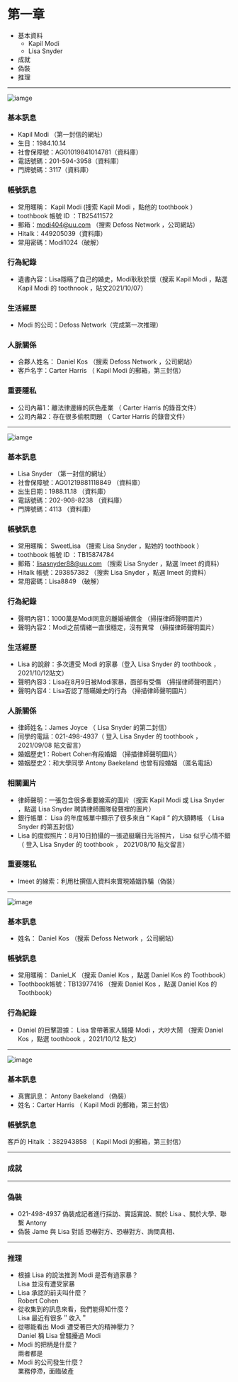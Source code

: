 # 第一章
* 基本資料
  * Kapil Modi
  * Lisa Snyder
* 成就
* 偽裝
* 推理
****
![iamge](https://github.com/skyblueexo/skyguide/blob/main/STEAM/photo/1.JPG?raw=true)
### 基本訊息 <br>
* Kapil Modi （第一封信的網址）
* 生日：1984.10.14
* 社會保障號：AG01019841014781（資料庫）
* 電話號碼：201-594-3958（資料庫）
* 門牌號碼：3117（資料庫）
### 帳號訊息 <br>
* 常用暱稱： Kapil Modi (搜索 Kapil Modi ，點他的 toothbook ）
* toothbook 帳號 ID ：TB25411572
* 郵箱：modi404@uu.com （搜索 Defoss Network ，公司網站）
* Hitalk：449205039（資料庫）
* 常用密碼：Modi1024（破解）
### 行為紀錄
* 遺書內容：Lisa隱瞞了自己的婚史，Modi耿耿於懷（搜索 Kapil Modi ，點選 Kapil Modi 的 toothnook ，貼文2021/10/07）
### 生活經歷
* Modi 的公司：Defoss Network（完成第一次推理）
### 人脈關係
* 合夥人姓名： Daniel Kos （搜索 Defoss Network ，公司網站）
* 客戶名字：Carter Harris （ Kapil Modi 的郵箱，第三封信）
### 重要隱私
* 公司內幕1：離法律邊緣的灰色產業 （ Carter Harris 的錄音文件）
* 公司內幕2：存在很多偷稅問題 （ Carter Harris 的錄音文件）
****
![iamge](https://github.com/skyblueexo/skyguide/blob/main/STEAM/photo/2.JPG?raw=true)
### 基本訊息 <br>
* Lisa Snyder （第一封信的網址）
* 社會保障號：AG01219881118849 （資料庫）
* 出生日期：1988.11.18 （資料庫）
* 電話號碼：202-908-8238 （資料庫）
* 門牌號碼：4113 （資料庫）

### 帳號訊息 <br>
* 常用暱稱： SweetLisa （搜索 Lisa Snyder ，點她的 toothbook ）
* toothbook 帳號 ID ：TB15874784
* 郵箱：lisasnyder88@uu.com （搜索 Lisa Snyder ，點選 Imeet 的資料）
* Hitalk 帳號：293857382 （搜索 Lisa Snyder ，點選 Imeet 的資料）
* 常用密碼：Lisa8849 （破解）

### 行為紀錄
* 聲明內容1：1000萬是Modi同意的離婚補償金 （掃描律師聲明圖片）
* 聲明內容2：Modi之前情緒一直很穩定，沒有異常 （掃描律師聲明圖片）

### 生活經歷
* Lisa 的說辭：多次遭受 Modi 的家暴（登入 Lisa Snyder 的 toothbook ， 2021/10/12貼文）
* 聲明內容3：Lisa在8月9日被Modi家暴，面部有受傷 （掃描律師聲明圖片）
* 聲明內容4：Lisa否認了隱瞞婚史的行為 （掃描律師聲明圖片）
### 人脈關係
* 律師姓名：James Joyce （ Lisa Snyder 的第二封信）
* 同學的電話：021-498-4937（ 登入 Lisa Snyder 的 toothbook ， 2021/09/08 貼文留言）
* 婚姻歷史1：Robert Cohen有段婚姻 （掃描律師聲明圖片）
* 婚姻歷史2：和大學同學 Antony Baekeland 也曾有段婚姻 （匿名電話）

### 相關圖片
* 律師聲明：一張包含很多重要線索的圖片（搜索 Kapil Modi 或 Lisa Snyder ，點選 Lisa Snyder 聘請律師團隊發聲裡的圖片）
* 銀行帳單： Lisa 的年度帳單中顯示了很多來自 “ Kapil ” 的大額轉帳 （ Lisa Snyder 的第五封信）
* Lisa 的度假照片：8月10日拍攝的一張遊艇曬日光浴照片， Lisa 似乎心情不錯（ 登入 Lisa Snyder 的 toothbook ， 2021/08/10 貼文留言）

### 重要隱私
* Imeet 的線索：利用杜撰個人資料來實現婚姻詐騙（偽裝）
****
![image](https://github.com/skyblueexo/skyguide/blob/main/STEAM/photo/3.JPG)

### 基本訊息
* 姓名： Daniel Kos （搜索 Defoss Network ，公司網站）
### 帳號訊息
* 常用暱稱： Daniel_K （搜索 Daniel Kos ，點選 Daniel Kos 的 Toothbook）
* Toothbook帳號：TB13977416 （搜索 Daniel Kos ，點選 Daniel Kos 的 Toothbook）
### 行為紀錄
* Daniel 的目擊證據： Lisa 曾帶著家人騷擾 Modi ，大吵大鬧 （搜索 Daniel Kos ，點選 toothbook ，2021/10/12 貼文）
****
![image](https://github.com/skyblueexo/skyguide/blob/main/STEAM/photo/4.JPG?raw=true)
### 基本訊息
* 真實訊息： Antony Baekeland （偽裝）
* 姓名：Carter Harris （ Kapil Modi 的郵箱，第三封信）
### 帳號訊息
客戶的 Hitalk ：382943858 （ Kapil Modi 的郵箱，第三封信）

****
### 成就

****
### 偽裝
* 021-498-4937
偽裝成記者進行採訪、實話實說、關於 Lisa 、關於大學、聯繫 Antony 
* 偽裝 Jame 與 Lisa 對話
恐嚇對方、恐嚇對方、詢問真相、

****
### 推理
* 根據 Lisa 的說法推測 Modi 是否有過家暴？<br>
Lisa 並沒有遭受家暴
* Lisa 承認的前夫叫什麼？<br>
Robert Cohen
* 從收集到的訊息來看，我們能得知什麼？<br>
Lisa 最近有很多＂收入＂
* 從哪能看出 Modi 遭受著巨大的精神壓力？<br>
Daniel 稱 Lisa 曾騷擾過 Modi
* Modi 的把柄是什麼？<br>
兩者都是
* Modi 的公司發生什麼？<br>
業務停滯，面臨破產
